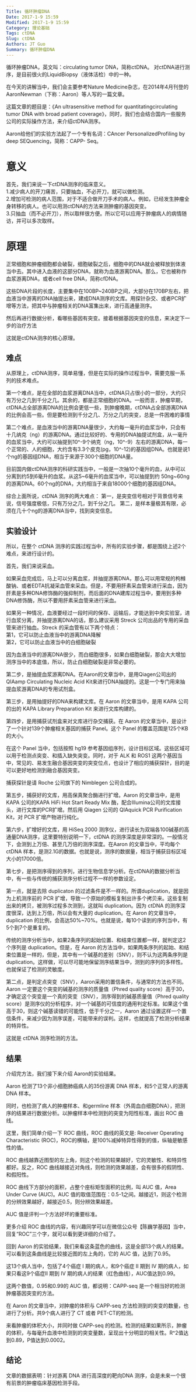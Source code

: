 ```yaml
---
Title: 循环肿瘤DNA
Date: 2017-1-9 15:59
Modified: 2017-1-9 15:59
Category: 理论基础
Tags: ctDNA
Slug: ctDNA
Authors: JT Guo
Summary: 循环肿瘤DNA
---
```

循环肿瘤DNA，英文叫：circulating tumor DNA，简称ctDNA。
对ctDNA进行测序，是目前很火的LiquidBiopsy（液体活检）中的一种。  
  
在今天的讲解当中，我们会主要参考Nature Medicine杂志，在2014年4月刊登的AaronNewman（下称：Aaron）等人写的一篇文章。  
  
这篇文章的题目是：《An ultrasensitive method for quantitatingcirculating tumor DNA with
broad patient coverage》，同时，我们也会结合国内一些服务公司的实际操作方法，来介绍ctDNA测序。  
  
Aaron给他们的实验方法起了一个专有名词：CAncer PersonalizedProfiling by deep SEQuencing，简称：CAPP-
Seq。  

# 意义

首先，我们来说一下ctDNA测序的临床意义。  
1.减少病人的开刀痛苦，只要抽血，不必开刀，就可以做检测。  
2.增加可检测的病人范围，对于不适合做开刀手术的病人。例如，已经发生肿瘤全身转移的病人。也可以用测ctDNA的方法来测肿瘤的基因突变。  
3.只抽血（而不必开刀），所以取样很方便。所以它可以应用于肿瘤病人的病情随访，并可以多次取样。

# 原理

正常细胞和肿瘤细胞都会破裂，细胞破裂之后，细胞中的DNA就会被释放到体液当中去。其中进入血液的这部分DNA，就称为血液游离DNA。那么，它也被称作血浆游离DNA，或者cell
free DNA，简称cfDNA。
  
这些DNA片段的长度，主要集中在100BP~240BP之间，大部分在170BP左右，把血液当中游离的DNA抽提出来，建成DNA测序的文库。用探针杂交、或者PCR扩增等方法，把其中与肿瘤相关的DNA富集出来，进行高通量测序。
  
然后再进行数据分析，看哪些基因有突变。接着根据基因突变的信息，来决定下一步的治疗方法
  
这就是ctDNA测序的核心原理。  

## 难点

从原理上，ctDNA测序，简单易懂，但是在实际的操作过程当中，需要克服一系列的技术难点。

第一个难点，是在全部的血浆游离DNA当中，ctDNA只占很小的一部分，大约只有万分之几到千分之几。其余的，都是正常细胞的DNA。一般而言，肿瘤早期，ctDNA占全部游离DNA的比例会更低一些，到肿瘤晚期，ctDNA占全部游离DNA的比例会高一些。但是要检测到千分之几、万分之几的突变，总是一件困难的事情  

第二个难点，是血液当中的游离DNA量很少，大约每一毫升的血浆当中，只会有十几纳克（ng）的游离DNA。通过比较好的、专用的DNA抽提试剂盒，从一毫升的血浆当中，大约可以抽提到10^-9个纳克（ng，10^-9）左右的游离DNA，每一个正常的、人的细胞，大约含有3.3个皮克(pg，10^-12)的基因组DNA。也就是说1个ng的基因组DNA，相当于来源于300个细胞的DNA量。

目前国内做ctDNA测序的科研实践当中，一般是一次抽10个毫升的血，从中可以分离到约5到6毫升的血浆。从这5~6毫升的血浆当中，可以抽提到约
50ng~60ng 的游离DNA。60个ng的DNA，大约相当于来自18000个细胞的基因组DNA。

综合上面所说，ctDNA 测序的两大难点：
第一，是突变信号相对于背景信号来说，信号强度极低，只有万分之几，到千分之几。
第二，是样本量极其有限，必须在几十个ng的游离DNA当中，找到突变信息。

## 实验设计

所以，在整个 ctDNA 测序的实践过程当中，所有的实验步骤，都是围绕上述2个难点，来进行设计的。  
  
首先，我们来说采血。  
  
如果采血完成后，马上可以分离血浆，并抽提游离DNA，那么可以用常规的枸橼酸钠、或者EDTA抗凝采血管来采血。但是，不要用肝素采血管来进行采血，因为肝素是多种DNA修饰酶的强抑制剂，而后面的DNA建库过程当中，要用到多种DNA修饰酶，所以不要用肝素采血管来进行采血。  
  
如果另一种情况，血液要经过一段时间的保存、运输后，才能达到中央实验室，进行血浆分离，并抽提游离DNA的话，那么建议采用 Streck
公司出品的专用的采血管来进行抽血。Streck 的采血管有以下两个特点：  
第1，它可以防止血液当中的游离DNA降解  
第2，它可以防止血液当中的白细胞破裂  
  
因为血液当中的游离DNA很少，而白细胞很多，如果白细胞破裂，那会大大增加测序当中的本底值，所以，防止白细胞破裂是非常必要的。  
  
第二步，是抽提血浆游离DNA。在Aaron的文章当中，是用Qiagen公司出的QIAamp  Circulating Nucleic Acid
Kit来进行DNA抽提的。这是一个专门用来抽提血浆游离DNA的专用试剂盒。  
  
第三步，是用抽提好的DNA来构建文库。在 Aaron 的文章当中，是用 KAPA 公司的出的 KAPA Library Preparation Kit
来进行文库构建的。  
  
第四步，是用捕获试剂盒来对文库进行杂交捕获。在 Aaron 的文章当中，是设计了一个针对139个肿瘤相关基因的捕获 Panel。这个 Panel
的覆盖范围是125个KB的大小。  
  
在这个 Panel 当中，包括按照 hg19 参考基因组序列，设计目标区域。这些区域可以用于检测点突变、和插入缺失突变。同时，对于 ALK 和 ROS1
这两个基因当中，常见的、易发生融合基因突变的突变位点，也设计了相应的捕获探针，目的是可以更好地检测到融合基因突变。  
  
捕获探针是请 Roche 公司旗下的 Nimblegen 公司合成的。  
  
第五步，捕获好的文库，用高保真聚合酶进行扩增。Aaron 的文章当中，是用 KAPA 公司的KAPA HiFi Hot Start Ready Mix
酶，配合Illumina公司的文库接头，进行文库的PCR扩增。然后用 Qiagen 公司的 QIAquick PCR Purification Kit，对
PCR 扩增产物进行纯化。  
  
第六步，扩增好的文库，用 HiSeq 2000 测序仪，进行读长为双端各100碱基的高通量DNA测序，这里要特别说明一下，ctDNA
的测序深度是非常深的。一般情况下，会测到上万倍、甚至几万倍的测序深度。在Aaron 的文章当中，平均每个ctDNA
样本，是测2.1G的数据。也就是说，测序的数据量，相当于捕获目标区域大小的17000倍。  
  
第七步，是把测序得到的序列，进行生物信息学分析。在ctDNA的数据分析当中，有一些与传统的捕获测序分析过程不一样的参数设定。  
  
第一点，就是去除 duplicaton 的过滤条件是不一样的。所谓duplication，就是因为上机测序前的 PCR
扩增，导致一个原始的模板复制出许多个拷贝来。这些复制出来的拷贝，被测序过程多次测到，这就叫 duplication。因为 ctDNA
的测序深度很深，达到上万倍，所以会有大量的 duplication。在 Aaron 的文章当中，duplication
的比例，会高达50%~70%。也就是说，每10个读到的序列当中，有5个到7个是重复的。  
  
传统的测序分析当中，如果2条序列的起始位置、和结束位置都一样，就判定这2个序列是 duplication。但是，在 Aaron
的方法当中，如果两条序列的起始、和结束位置是一样的，但是，其中有一个碱基的差别（SNV），则不认为这两条序列是
duplication。这样做，可以尽可能地保留测序结果当中，测到的序列的多样性。也就保证了检测的灵敏度。  
  
第二点，是判定点突变（SNV），Aaron采用的置信条件，与通常的方法也不同。Aaron 一定要这个突变的碱基的测序的质量值（Phred quality
score）高于30，才确定这个突变是一个真的突变（SNV），测序得到的碱基质量值（Phred quality
score）是测序仪的分析程序，对一个碱基的可信度的通用判定标准。如果这个值高于30，则这个碱基读错的可能性，低于千分之一，Aaron
通过设置这样一个置信条件，来减少因为测序误差，可能带来的误判。这样，也就提高了检测分析结果的特异性。  
  
这就是 ctDNA 测序检测的方法。  

## 结果

介绍完方法，我们接下来介绍 Aaron的实验结果。
  
Aaron 检测了13个非小细胞肺癌病人的35份游离 DNA 样本，和5个正常人的游离 DNA 样本。  
  
同时，也检测了病人的肿瘤样本、和germline 样本（外周血白细胞DNA），把测序的结果进行数据分析。以肿瘤样本中检测到的突变为阳性标准，画出 ROC
曲线。  
  
这里，我们简单介绍一下 ROC 曲线，ROC 曲线的英文是: Receiver Operating Characteristic
(ROC)，ROC的横轴，是100%减掉特异性得到的值，纵轴是敏感性的值。  
  
ROC 曲线越靠近图型的左上角，则这个检测的较果越好，它的灵敏性、和特异性都好。反之，ROC
曲线越接近对角线，则检测的效果越差，会有很多的假阴性、和假阳性。  
  
ROC 曲线下方部分的面积，占整个座标矩型面积的比例，叫 AUC 值，Area Under Curve (AUC)。AUC
值的取值范围在：0.5-1之间。越接近1，则这个检测的分辨效果越好，越接近0.5，则分辨效果越差。  
  
AUC 值是评判一个方法好坏的重要标准。  
  
更多介绍 ROC 曲线的内容，有兴趣同学可以在微信公众号【陈巍学基因】当中，回复“ROC”三个字，就可以看到更详细的介绍了。  
  
回到 Aaron 的实验结果，我们来看这条蓝色的曲线，这是全部13个病人的结果。可以看到这条曲线是比较接近图的左上角的，它的 AUC 值，达到了0.95。  
  
这13个病人当中，包括了4个癌症 I 期的病人，和9个癌症 II 期到 IV 期的病人，如果只看这9个癌症II 期到 IV
期的病人的结果（红色曲线），AUC值达到0.99。  
  
这两个数值，0.95和0.99的 AUC 值，都说明：CAPP-seq 是一个相当好的检测肿瘤基因突变的方法。  
  
在 Aaron 的文章当中，对肿瘤的体积与 CAPP-seq 方法检测到的突变的数量，也进行了分析。共9个病人进行了 CT 或者 PET-CT的检测。  
  
来看肿瘤的体积大小，并同时做 CAPP-seq
的检测。检测的结果如果所示，肿瘤的体积，与每毫升血液中检测到的突变量数，呈现出十分明显的相关性。R^2值达到0.89，P值达到0.0002。

## 结论

文章的数据表明：针对游离 DNA 进行高深度的靶向DNA 测序，会是未来一个很有前景的肿瘤临床基因检测手段。  
